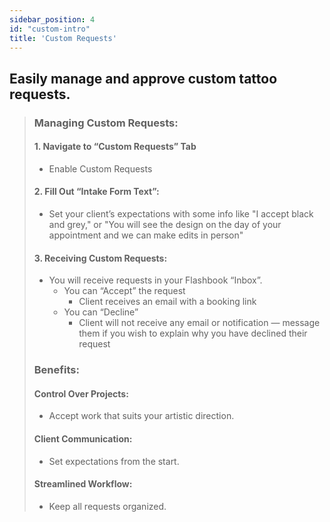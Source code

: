 ```yaml
---
sidebar_position: 4
id: "custom-intro"
title: 'Custom Requests'
---
```


## Easily manage and approve custom tattoo requests.

> ### Managing Custom Requests:
> 
> #### 1. Navigate to “Custom Requests” Tab 
> - Enable Custom Requests
> 
> #### 2. Fill Out “Intake Form Text”: 
> - Set your client’s expectations with some info like "I accept black and grey," or "You will see the design on the day of your appointment and we can make edits in person"  
> 
> #### 3. Receiving Custom Requests:
> - You will receive requests in your Flashbook “Inbox”. 
>   - You can “Accept” the request
>     - Client receives an email with a booking link
>   - You can “Decline”
>     - Client will not receive any email or notification — message them if you wish to explain why you have declined their request
> 
> ### Benefits:
> #### Control Over Projects: 
> - Accept work that suits your artistic direction.
> #### Client Communication: 
> - Set expectations from the start.
> #### Streamlined Workflow: 
> - Keep all requests organized.